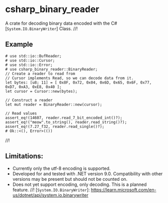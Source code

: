 # csharp_binary_reader
A crate for decoding binary data encoded with the C# [`System.IO.BinaryWriter`] Class.
//!
## Example
```
# use std::io::BufReader;
# use std::io::Cursor;
# use std::io::Error;
# use csharp_binary_reader::BinaryReader;
// Create a reader to read from
// Cursor implements Read, so we can decode data from it.
let bytes: [u8; 11] = [ 0x8F, 0x72, 0x04, 0x6D, 0x65, 0x6F, 0x77, 0xD7, 0xA3, 0xE8, 0x40 ];
let cursor = Cursor::new(bytes);

// Construct a reader
let mut reader = BinaryReader::new(cursor);

// Read values
assert_eq!(14607, reader.read_7_bit_encoded_int()?);
assert_eq!("meow".to_string(), reader.read_string()?);
assert_eq!(7.27_f32, reader.read_single()?);
# Ok::<(), Error>(())
```
//!
## Limitations:
- Currently only the utf-8 encoding is supported.
- Developed for and tested with .NET version 9.0. Compatibility with other versions may be
present but should not be counted on.
- Does not yet support encoding, only decoding.  This is a planned feature.
//!
[`System.IO.BinaryWriter`]: <https://learn.microsoft.com/en-us/dotnet/api/system.io.binarywriter>
